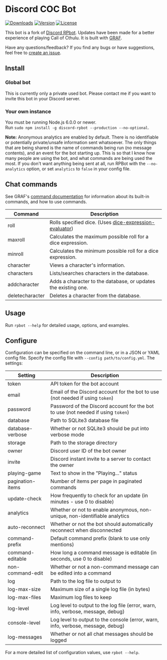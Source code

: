 # Discord COC Bot
[![Downloads](https://img.shields.io/npm/dt/discord-coc-bot.svg)](https://www.npmjs.com/package/discord-coc-bot)
[![Version](https://img.shields.io/npm/v/discord-coc-bot.svg)](https://www.npmjs.com/package/discord-coc-bot)
[![License](https://img.shields.io/npm/l/discord-coc-bot.svg)](LICENSE)

This bot is a fork of [Discord RPbot](https://www.github.com/gawdl3y/discord-rpbot). Updates have been made for a better experience of playing Call of Cthulu.
It is built with [GRAF](https://github.com/Gawdl3y/discord-graf).

Have any questions/feedback?
If you find any bugs or have suggestions, feel free to [create an issue](/../../issues).

## Install
### Global bot
This is currently only a private used bot. Please contact me if you want to invite this bot in your Discord server.

### Your own instance
You must be running Node.js 6.0.0 or newer.  
Run `sudo npm install -g discord-rpbot --production --no-optional`.

**Note:** Anonymous analytics are enabled by default.
There is no identifiable or potentially private/unsafe information sent whatsoever.
The only things that are being shared is the name of commands being run (no message contents), and an event for the bot starting up.
This is so that I know how many people are using the bot, and what commands are being used the most.
If you don't want anything being sent at all, run RPBot with the `--no-analytics` option, or set `analytics` to `false` in your config file.

## Chat commands
See GRAF's [command documentation](https://gawdl3y.github.io/discord-graf/manual/overview.html#commands) for information about its built-in commands, and how to use commands.

| Command          | Description                                                                                                   |
|------------------|---------------------------------------------------------------------------------------------------------------|
| roll             | Rolls specified dice. (Uses [dice-expression-evaluator](https://github.com/dbkang/dice-expression-evaluator)) |
| maxroll          | Calculates the maximum possible roll for a dice expression.                                                   |
| minroll          | Calculates the minimum possible roll for a dice expression.                                                   |
| character        | Views a character's information.                                                                              |
| characters       | Lists/searches characters in the database.                                                                    |
| addcharacter     | Adds a character to the database, or updates the existing one.                                                |
| deletecharacter  | Deletes a character from the database.                                                                        |

## Usage
Run `rpbot --help` for detailed usage, options, and examples.

## Configure
Configuration can be specified on the command line, or in a JSON or YAML config file.
Specify the config file with `--config path/to/config.yml`.
The settings:

| Setting              | Description                                                                      |        
|----------------------|----------------------------------------------------------------------------------|
| token                | API token for the bot account                                                    |
| email                | Email of the Discord account for the bot to use (not needed if using `token`)    |
| password             | Password of the Discord account for the bot to use (not needed if using `token`) |
| database             | Path to SQLite3 database file                                                    |
| database-verbose     | Whether or not SQLite3 should be put into verbose mode                           |
| storage              | Path to the storage directory                                                    |
| owner                | Discord user ID of the bot owner                                                 |
| invite               | Discord instant invite to a server to contact the owner                          |
| playing-game         | Text to show in the "Playing..." status                                          |
| pagination-items     | Number of items per page in paginated commands                                   |
| update-check         | How frequently to check for an update (in minutes - use 0 to disable)            |
| analytics            | Whether or not to enable anonymous, non-unique, non-identifiable analytics       |
| auto-reconnect       | Whether or not the bot should automatically reconnect when disconnected          |
| command-prefix       | Default command prefix (blank to use only mentions)                              |
| command-editable     | How long a command message is editable (in seconds, use 0 to disable)            |
| non-command-edit     | Whether or not a non-command message can be edited into a command                |
| log                  | Path to the log file to output to                                                |
| log-max-size         | Maximum size of a single log file (in bytes)                                     |
| log-max-files        | Maximum log files to keep                                                        |
| log-level            | Log level to output to the log file (error, warn, info, verbose, message, debug) |
| console-level        | Log level to output to the console (error, warn, info, verbose, message, debug)  |
| log-messages         | Whether or not all chat messages should be logged                                |

For a more detailed list of configuration values, use `rpbot --help`.

